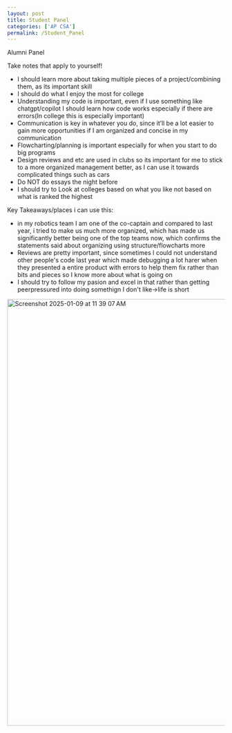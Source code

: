 ```yaml
---
layout: post
title: Student Panel
categories: ['AP CSA']
permalink: /Student_Panel
---
```

Alumni Panel

Take notes that apply to yourself!

- I should learn more about taking multiple pieces of a project/combining them, as its important skill 
- I should do what I enjoy the most for college
- Understanding my code is important, even if I use something like chatgpt/copilot I should learn how code works especially if there are errors(In college this is especially important)
- Communication is key in whatever you do, since it’ll be a lot easier to gain more opportunities if I am organized and concise in my communication
- Flowcharting/planning is important especially for when you start to do big programs  
- Design reviews and etc are used in clubs so its important for me to stick to a more organized management better, as I can use it towards complicated things such as cars
- Do NOT do essays the night before 
-  I should try to Look at colleges based on what you like not based on what is ranked the highest  

Key Takeaways/places i can use this:
- in my robotics team I am one of the co-captain and compared to last year, i tried to make us much more organized, which has made us significantly better being one of the top teams now, which confirms the statements said about organizing using structure/flowcharts more
- Reviews are pretty important, since sometimes I could not understand other people's code last year which
made debugging a lot harer when they presented a entire product with errors to help them fix rather than bits and pieces so I know more about what is going on
- I should try to follow my pasion and excel in that rather than getting peerpressured into doing somethign I don't like->life is short

<img width="988" alt="Screenshot 2025-01-09 at 11 39 07 AM" src="https://github.com/user-attachments/assets/ac3233ff-4997-44ab-9431-d14040bd51af" />
